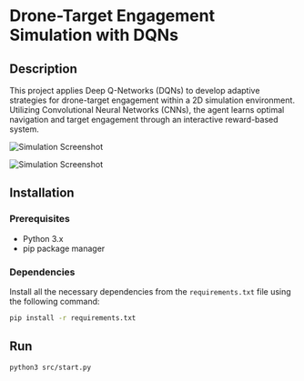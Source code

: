 <!-- @format -->

# Drone-Target Engagement Simulation with DQNs

## Description

This project applies Deep Q-Networks (DQNs) to develop adaptive strategies for drone-target engagement within a 2D simulation environment. Utilizing Convolutional Neural Networks (CNNs), the agent learns optimal navigation and target engagement through an interactive reward-based system.

![Simulation Screenshot](https://github.com/vicksEmmanuel/drone_reinforcement/blob/main/ScreenRecording2024-01-08at16.13.47-ezgif.com-video-to-gif-converter.gif)

![Simulation Screenshot](https://github.com/vicksEmmanuel/drone_reinforcement/blob/main/ScreenRecording2024-01-10at22.49.32-ezgif.com-video-to-gif-converter.gif)

## Installation

### Prerequisites

- Python 3.x
- pip package manager

### Dependencies

Install all the necessary dependencies from the `requirements.txt` file using the following command:

```bash
pip install -r requirements.txt
```

## Run
```bash
python3 src/start.py
```